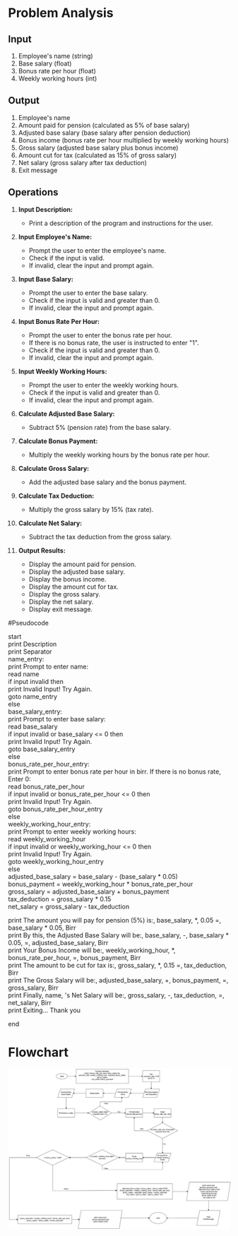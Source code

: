 # Problem Analysis
## Input
1. Employee's name (string)
2. Base salary (float)
3. Bonus rate per hour (float)
4. Weekly working hours (int)

## Output
1. Employee's name
2. Amount paid for pension (calculated as 5% of base salary)
3. Adjusted base salary (base salary after pension deduction)
4. Bonus income (bonus rate per hour multiplied by weekly working hours)
5. Gross salary (adjusted base salary plus bonus income)
6. Amount cut for tax (calculated as 15% of gross salary)
7. Net salary (gross salary after tax deduction)
8. Exit message

## Operations
1. **Input Description:**
   - Print a description of the program and instructions for the user.

2. **Input Employee's Name:**
   - Prompt the user to enter the employee's name.
   - Check if the input is valid.
   - If invalid, clear the input and prompt again.

3. **Input Base Salary:**
   - Prompt the user to enter the base salary.
   - Check if the input is valid and greater than 0.
   - If invalid, clear the input and prompt again.

4. **Input Bonus Rate Per Hour:**
   - Prompt the user to enter the bonus rate per hour.
   - If there is no bonus rate, the user is instructed to enter "1".
   - Check if the input is valid and greater than 0.
   - If invalid, clear the input and prompt again.

5. **Input Weekly Working Hours:**
   - Prompt the user to enter the weekly working hours.
   - Check if the input is valid and greater than 0.
   - If invalid, clear the input and prompt again.

6. **Calculate Adjusted Base Salary:**
   - Subtract 5% (pension rate) from the base salary.

7. **Calculate Bonus Payment:**
   - Multiply the weekly working hours by the bonus rate per hour.

8. **Calculate Gross Salary:**
   - Add the adjusted base salary and the bonus payment.

9. **Calculate Tax Deduction:**
   - Multiply the gross salary by 15% (tax rate).

10. **Calculate Net Salary:**
    - Subtract the tax deduction from the gross salary.

11. **Output Results:**
    - Display the amount paid for pension.
    - Display the adjusted base salary.
    - Display the bonus income.
    - Display the amount cut for tax.
    - Display the gross salary.
    - Display the net salary.
    - Display exit message.
   
      
#Pseudocode  

start  
    print Description  
    print Separator  
    name_entry:  
    print Prompt to enter name:  
    read name  
    if input invalid then  
        print Invalid Input! Try Again.  
        goto name_entry  
else  
    base_salary_entry:  
    print Prompt to enter base salary:  
    read base_salary  
    if input invalid or base_salary <= 0 then  
        print Invalid Input! Try Again.  
        goto base_salary_entry   
else  
    bonus_rate_per_hour_entry:  
    print Prompt to enter bonus rate per hour in birr. If there is no bonus rate, Enter 0:  
    read bonus_rate_per_hour   
    if input invalid or bonus_rate_per_hour <= 0 then  
        print Invalid Input! Try Again.  
        goto bonus_rate_per_hour_entry  
else  
    weekly_working_hour_entry:   
    print Prompt to enter weekly working hours:  
    read weekly_working_hour  
    if input invalid or weekly_working_hour <= 0 then  
        print Invalid Input! Try Again.  
        goto weekly_working_hour_entry  
else  
    adjusted_base_salary = base_salary - (base_salary * 0.05)  
    bonus_payment = weekly_working_hour * bonus_rate_per_hour  
    gross_salary = adjusted_base_salary + bonus_payment  
    tax_deduction = gross_salary * 0.15  
    net_salary = gross_salary - tax_deduction  

   print The amount you will pay for pension (5%) is:, base_salary, *, 0.05 =, base_salary * 0.05, Birr  
   print By this, the Adjusted Base Salary will be:, base_salary, -, base_salary * 0.05, =, adjusted_base_salary, Birr  
   print Your Bonus Income will be:, weekly_working_hour, *, bonus_rate_per_hour, =, bonus_payment, Birr  
   print The amount to be cut for tax is:, gross_salary, *, 0.15 =, tax_deduction, Birr  
   print The Gross Salary will be:, adjusted_base_salary, +, bonus_payment, =, gross_salary, Birr  
   print Finally, name, 's Net Salary will be:, gross_salary, -, tax_deduction, =, net_salary, Birr  
   print Exiting... Thank you  

end  
# Flowchart
![salary](Salary.png)
